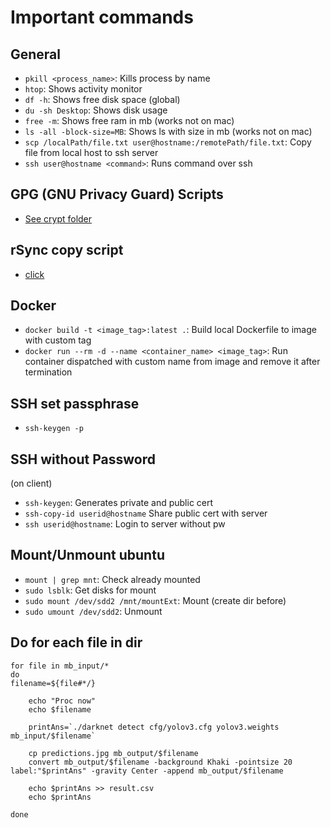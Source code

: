 # Important commands

## General

- ``pkill <process_name>``: Kills process by name
- ``htop``: Shows activity monitor
- ``df -h``: Shows free disk space (global)
- ``du -sh Desktop``: Shows disk usage
- ``free -m``: Shows free ram in mb (works not on mac)
- ``ls -all -block-size=MB``: Shows ls with size in mb (works not on mac)
- ``scp /localPath/file.txt user@hostname:/remotePath/file.txt``: Copy file from local host to ssh server
- ``ssh user@hostname <command>``: Runs command over ssh

## GPG (GNU Privacy Guard) Scripts

- [See crypt folder](cryptGPG)

## rSync copy script

- [click](scripts/rSync.sh)

## Docker

- ``docker build -t <image_tag>:latest .``: Build local Dockerfile to image with custom tag
- ``docker run --rm -d --name <container_name> <image_tag>``: Run container dispatched with custom name from image and remove it after termination

## SSH set passphrase

- ``ssh-keygen -p``

## SSH without Password

(on client)

- ``ssh-keygen``: Generates private and public cert
- ``ssh-copy-id userid@hostname`` Share public cert with server
- ``ssh userid@hostname``: Login to server without pw

## Mount/Unmount ubuntu

- ``mount | grep mnt``: Check already mounted
- ``sudo lsblk``: Get disks for mount
- ``sudo mount /dev/sdd2 /mnt/mountExt``: Mount (create dir before)
- ``sudo umount /dev/sdd2``: Unmount

## Do for each file in dir

```
for file in mb_input/*
do
filename=${file#*/}

    echo "Proc now"
    echo $filename

    printAns=`./darknet detect cfg/yolov3.cfg yolov3.weights mb_input/$filename`

    cp predictions.jpg mb_output/$filename
    convert mb_output/$filename -background Khaki -pointsize 20 label:"$printAns" -gravity Center -append mb_output/$filename

    echo $printAns >> result.csv
    echo $printAns

done
```
